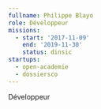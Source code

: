 ```yaml
---
fullname: Philippe Blayo
role: Développeur
missions:
  - start: '2017-11-09'
    end: '2019-11-30'
    status: dinsic
startups:
  - open-academie
  - dossiersco
---
```


Développeur
